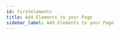 ```yaml
---
id: firstelements
title: Add Elements to your Page
sidebar_label: Add Elements to your Page
---
```

